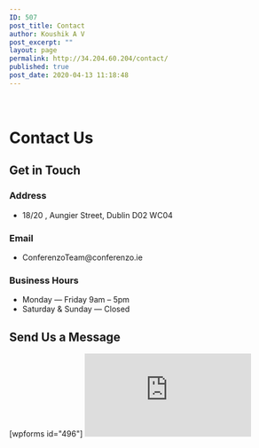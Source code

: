 ```yaml
---
ID: 507
post_title: Contact
author: Koushik A V
post_excerpt: ""
layout: page
permalink: http://34.204.60.204/contact/
published: true
post_date: 2020-04-13 11:18:48
---
```

<h1><br>Contact Us</h1>		
			<h2>Get in Touch</h2>		
			<h3>Address</h3>		
					<ul>
							<li >
										18/20 , Aungier Street, Dublin D02 WC04
									</li>
						</ul>
			<h3>Email</h3>		
					<ul>
							<li >
										ConferenzoTeam@conferenzo.ie
									</li>
						</ul>
			<h3>Business Hours</h3>		
					<ul>
							<li >
										Monday — Friday 9am – 5pm
									</li>
								<li >
										Saturday & Sunday  — Closed
									</li>
						</ul>
			<h2>Send Us a Message</h2>		
		[wpforms id="496"]		
			<iframe frameborder="0" scrolling="no" marginheight="0" marginwidth="0" src="https://maps.google.com/maps?q=Dublin&amp;t=m&amp;z=12&amp;output=embed&amp;iwloc=near" aria-label="Dublin"></iframe>